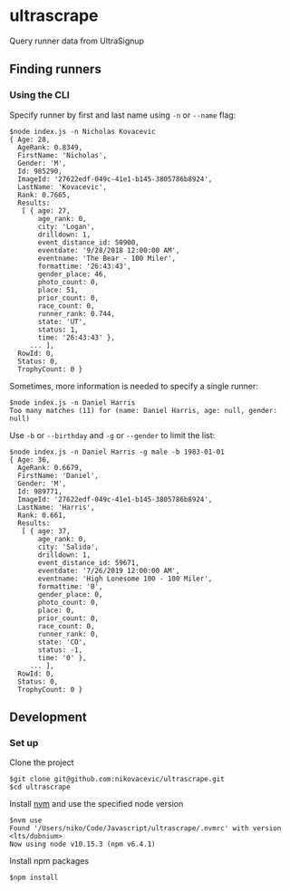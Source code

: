 # ultrascrape

Query runner data from UltraSignup

## Finding runners

### Using the CLI

Specify runner by first and last name using `-n` or `--name` flag:
```
$node index.js -n Nicholas Kovacevic
{ Age: 28,
  AgeRank: 0.8349,
  FirstName: 'Nicholas',
  Gender: 'M',
  Id: 985290,
  ImageId: '27622edf-049c-41e1-b145-3805786b8924',
  LastName: 'Kovacevic',
  Rank: 0.7665,
  Results:
   [ { age: 27,
       age_rank: 0,
       city: 'Logan',
       drilldown: 1,
       event_distance_id: 50900,
       eventdate: '9/28/2018 12:00:00 AM',
       eventname: 'The Bear - 100 Miler',
       formattime: '26:43:43',
       gender_place: 46,
       photo_count: 0,
       place: 51,
       prior_count: 0,
       race_count: 0,
       runner_rank: 0.744,
       state: 'UT',
       status: 1,
       time: '26:43:43' },
     ... ],
  RowId: 0,
  Status: 0,
  TrophyCount: 0 }
```

Sometimes, more information is needed to specify a single runner:
```
$node index.js -n Daniel Harris
Too many matches (11) for (name: Daniel Harris, age: null, gender: null)
```

Use `-b` or `--birthday` and `-g` or `--gender` to limit the list:
```
$node index.js -n Daniel Harris -g male -b 1983-01-01
{ Age: 36,
  AgeRank: 0.6679,
  FirstName: 'Daniel',
  Gender: 'M',
  Id: 989771,
  ImageId: '27622edf-049c-41e1-b145-3805786b8924',
  LastName: 'Harris',
  Rank: 0.661,
  Results:
   [ { age: 37,
       age_rank: 0,
       city: 'Salida',
       drilldown: 1,
       event_distance_id: 59671,
       eventdate: '7/26/2019 12:00:00 AM',
       eventname: 'High Lonesome 100 - 100 Miler',
       formattime: '0',
       gender_place: 0,
       photo_count: 0,
       place: 0,
       prior_count: 0,
       race_count: 0,
       runner_rank: 0,
       state: 'CO',
       status: -1,
       time: '0' },
     ... ],
  RowId: 0,
  Status: 0,
  TrophyCount: 0 }
```

## Development

### Set up

Clone the project
```
$git clone git@github.com:nikovacevic/ultrascrape.git
$cd ultrascrape
```

Install [nvm](https://github.com/nvm-sh/nvm) and use the specified node version
```
$nvm use
Found '/Users/niko/Code/Javascript/ultrascrape/.nvmrc' with version <lts/dubnium>
Now using node v10.15.3 (npm v6.4.1)
```

Install npm packages
```
$npm install
```
